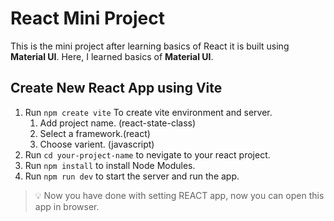 # React Mini Project

This is the mini project after learning basics of React it is built using **Material UI**.
Here, I learned basics of **Material UI**.

## Create New React App using Vite

1. Run `npm create vite` To create vite environment and server.
   1. Add project name. (react-state-class)
   2. Select a framework.(react)
   3. Choose varient. (javascript)
2. Run `cd your-project-name` to nevigate to your react project.
3. Run `npm install` to install Node Modules.
4. Run `npm run dev` to start the server and run the app.

> 💡 Now you have done with setting REACT app, now you can open this app in browser.
